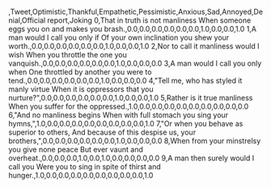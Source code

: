 ,Tweet,Optimistic,Thankful,Empathetic,Pessimistic,Anxious,Sad,Annoyed,Denial,Official report,Joking
0,That in truth is not manliness When someone eggs you on and makes you brash.,0.0,0.0,0.0,0.0,0.0,0.0,1.0,0.0,0.0,1.0
1,A man would I call you only if Of your own inclination you shew your worth.,0.0,0.0,0.0,0.0,0.0,0.0,1.0,0.0,0.0,1.0
2,Nor to call it manliness would I wish When you throttle the one you vanquish.,0.0,0.0,0.0,0.0,0.0,0.0,1.0,0.0,0.0,0.0
3,A man would I call you only when One throttled by another you were to tend.,0.0,0.0,0.0,0.0,0.0,0.0,1.0,0.0,0.0,0.0
4,"Tell me, who has styled it manly virtue When it is oppressors that you nurture?",0.0,0.0,0.0,0.0,0.0,0.0,1.0,0.0,0.0,1.0
5,Rather is it true manliness When you suffer for the oppressed.,1.0,0.0,0.0,0.0,0.0,0.0,0.0,0.0,0.0,0.0
6,"And no manliness begins When with full stomach you sing your hymns,",1.0,0.0,0.0,0.0,0.0,0.0,0.0,0.0,0.0,1.0
7,"Or when you behave as superior to others, And because of this despise us, your brothers,",0.0,0.0,0.0,0.0,0.0,0.0,1.0,0.0,0.0,0.0
8,When from your minstrelsy you give none peace But ever vaunt and overheat.,0.0,0.0,0.0,1.0,0.0,1.0,0.0,0.0,0.0,0.0
9,A man then surely would I call you Were you to sing in spite of thirst and hunger.,1.0,0.0,0.0,0.0,0.0,0.0,0.0,0.0,0.0,1.0
